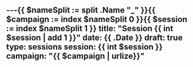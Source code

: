 ---{{ $nameSplit := split .Name "_" }}{{ $campaign := index $nameSplit 0 }}{{ $session := index $nameSplit 1 }}
title: "Session {{ int $session | add 1 }}"
date: {{ .Date }}
draft: true
type: sessions
session: {{ int $session }}
campaign: "{{ $campaign | urlize}}"
---

